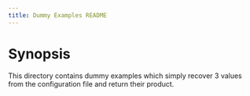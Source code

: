 ```yaml
---
title: Dummy Examples README
---
```


# Synopsis

This directory contains dummy examples which simply recover 3 values from the configuration file and return their product.
